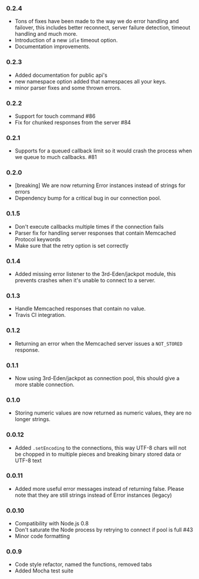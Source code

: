 ### 0.2.4
  - Tons of fixes have been made to the way we do error handling and failover,
    this includes better reconnect, server failure detection, timeout handling
    and much more.
  - Introduction of a new `idle` timeout option.
  - Documentation improvements.

### 0.2.3
  - Added documentation for public api's
  - new namespace option added that namespaces all your keys.
  - minor parser fixes and some thrown errors.

### 0.2.2
 - Support for touch command #86
 - Fix for chunked responses from the server #84

### 0.2.1
 - Supports for a queued callback limit so it would crash the process when we queue
   to much callbacks. #81

### 0.2.0
 - [breaking] We are now returning Error instances instead of strings for errors
 - Dependency bump for a critical bug in our connection pool.

### 0.1.5
 - Don't execute callbacks multiple times if the connection fails
 - Parser fix for handling server responses that contain Memcached Protocol
   keywords
 - Make sure that the retry option is set correctly

### 0.1.4
 - Added missing error listener to the 3rd-Eden/jackpot module, this prevents crashes
   when it's unable to connect to a server.

### 0.1.3
 - Handle Memcached responses that contain no value.
 - Travis CI integration.

### 0.1.2
 - Returning an error when the Memcached server issues a `NOT_STORED` response.

### 0.1.1
 - Now using 3rd-Eden/jackpot as connection pool, this should give a more stable
   connection.

### 0.1.0
 - Storing numeric values are now returned as numeric values, they are no
   longer strings.

### 0.0.12
 - Added `.setEncoding` to the connections, this way UTF-8 chars will not be
   chopped in to multiple pieces and breaking binary stored data or UTF-8 text

### 0.0.11
 - Added more useful error messages instead of returning false. Please note
   that they are still strings instead of Error instances (legacy)

### 0.0.10
 - Compatibility with Node.js 0.8
 - Don't saturate the Node process by retrying to connect if pool is full #43
 - Minor code formatting

### 0.0.9
 - Code style refactor, named the functions, removed tabs
 - Added Mocha test suite
